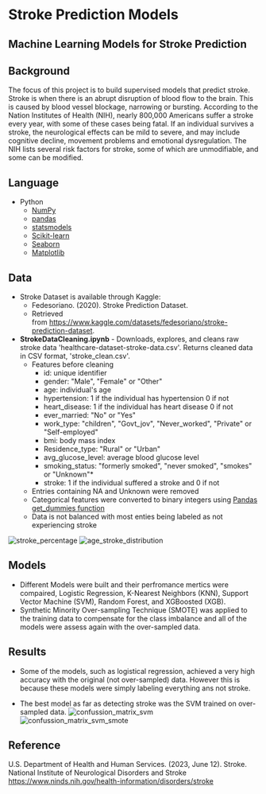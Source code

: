 # Stroke Prediction Models
Machine Learning Models for Stroke Prediction
---

## Background
The focus of this project is to build supervised models that predict stroke. 
Stroke is when there is an abrupt disruption of blood flow to the brain. 
This is caused by blood vessel blockage, narrowing or bursting. 
According to the Nation Institutes of Health (NIH), nearly 800,000 Americans suffer a 
stroke every year, with some of these cases being fatal. 
If an individual survives a stroke, the neurological effects can be mild to severe, 
and may include cognitive decline, movement problems and emotional dysregulation. 
The NIH lists several risk factors for stroke, some of which are unmodifiable, 
and some can be modified. 

## Language
- Python
  - [NumPy](https://numpy.org/)
  - [pandas](https://pandas.pydata.org/)
  - [statsmodels](https://www.statsmodels.org/stable/index.html)
  - [Scikit-learn](https://scikit-learn.org/stable/)
  - [Seaborn](https://seaborn.pydata.org/)
  - [Matplotlib](https://matplotlib.org/)

## Data 

- Stroke Dataset is available through Kaggle: 
  - Fedesoriano. (2020). Stroke Prediction Dataset. 
  - Retrieved from https://www.kaggle.com/datasets/fedesoriano/stroke-prediction-dataset.
- **StrokeDataCleaning.ipynb** - Downloads, explores, and cleans raw stroke data 'healthcare-dataset-stroke-data.csv'. Returns cleaned data in CSV format, 'stroke_clean.csv'.
  - Features before cleaning
    - id: unique identifier
    - gender: "Male", "Female" or "Other"
    - age: individual's age
    - hypertension: 1 if the individual has hypertension 0 if not
    - heart_disease: 1 if the individual has heart disease 0 if not
    - ever_married: "No" or "Yes"
    - work_type: "children", "Govt_jov", "Never_worked", "Private" or "Self-employed"
    - bmi: body mass index
    - Residence_type: "Rural" or "Urban"
    - avg_glucose_level: average blood glucose level 
    - smoking_status: "formerly smoked", "never smoked", "smokes" or "Unknown"*
    - stroke: 1 if the individual suffered a stroke and 0 if not
  - Entries containing NA and Unknown were removed
  - Categorical features were converted to binary integers using [Pandas get_dummies function](https://pandas.pydata.org/docs/reference/api/pandas.get_dummies.html)
  - Data is not balanced with most enties being labeled as not experiencing stroke

![stroke_percentage](https://github.com/user-attachments/assets/cc2ed9d0-6060-4f09-841a-1be7e225c037)
![age_stroke_distribution](https://github.com/user-attachments/assets/f2c1869a-aae7-46dd-b361-2f7a4b3af679)

## Models
- Different Models were built and their perfromance mertics were compaired, Logistic Regression, K-Nearest Neighbors (KNN), Support Vector Machine (SVM), Random Forest, and XGBoosted (XGB).
- Synthetic Minority Over-sampling Technique (SMOTE) was applied to the training data to compensate for the class imbalance and all of the models were assess again with the over-sampled data.

## Results
- Some of the models, such as logistical regression, achieved a very high accuracy with the original (not over-sampled) data. However this is because these models were simply labeling everything ans not stroke.

- The best model as far as detecting stroke was the SVM trained on over-sampled data. 
![confussion_matrix_svm](https://github.com/user-attachments/assets/7f44464f-7996-4324-9474-555c178f41c5)
![confussion_matrix_svm_smote](https://github.com/user-attachments/assets/90baeee6-65df-4616-aa9b-083b0949ae23)


## Reference
U.S. Department of Health and Human Services. (2023, June 12). Stroke. 
National Institute of Neurological Disorders and Stroke
https://www.ninds.nih.gov/health-information/disorders/stroke 


